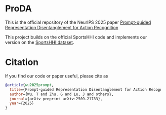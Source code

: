 # ProDA
This is the official repository of the NeurIPS 2025 paper [Prompt-guided Representation Disentanglement for Action Recognition](https://www.arxiv.org/abs/2509.21783)

This project builds on the official SportsHHI code and implements our version on the [SportsHHI dataset](https://github.com/MCG-NJU/SportsHHI).

# Citation
If you find our code or paper useful, please cite as
```bibtex
@article{wu2025prompt,
  title={Prompt-guided Representation Disentanglement for Action Recognition},
  author={Wu, T and Zhu, G and Lu, J and others},
  journal={arXiv preprint arXiv:2509.21783},
  year={2025}
}


